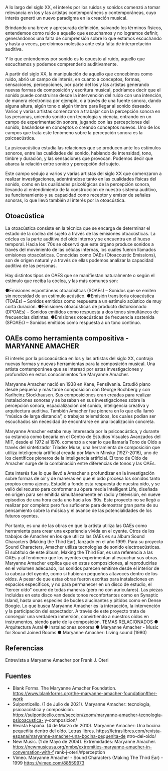 
A lo largo del siglo XX, el interés por los ruidos y sonidos comenzó a tomar
relevancia en los y las artistas contemporáneos y contemporáneas, cuyo interés generó un nuevo paradigma en la creación musical.

Brindando una breve y apresurada definición, salvando los términos físicos,
entendemos como ruido a aquello que escuchamos y no logramos definir, generándonos
una falta de comprensión sobre lo que estamos escuchando y hasta a veces, percibimos
molestias ante esta falta de interpretación auditiva.

Y lo que entendemos por sonido es lo opuesto al ruido, aquello que escuchamos y podemos comprenderlo auditivamente.

A partir del siglo XX, la manipulación de aquello que concebimos como ruido, abrió un
campo de interés, en cuanto a conceptos, formas, sensaciones, percepciones, por parte del los y las artistas generando nuevas formas de composición y escritura musical, podríamos decir que el sonido puede construirse desde la intervención del ruido con una intención, de manera electrónica por ejemplo, o a través de una fuente sonora, dando alguna altura, algún tono o algún timbre para llegar al sonido deseado.
Varios y varias artistas comenzaron a trabajar con la percepción sonora en las personas,
uniendo sonido con tecnología y ciencia, entrando en un campo de experimentación sonora, jugando con las percepciones del sonido, basándose en conceptos o creando conceptos nuevos.
Uno de los campos que trata este fenómeno sobre la percepción sonora es la
psicoacústica.

La psicoacústica estudia las relaciones que se producen ante los estímulos sonoros, entre las cualidades del sonido, hablando de intensidad, tono, timbre y duración, y las
sensaciones que provocan. Podemos decir que abarca la relación entre sonido y percepción del sujeto.

Este campo sedujo a varios y varias artistas del siglo XX que comenzaron a realizar
investigaciones, adentrándose tanto en las cualidades físicas del sonido, como en las
cualidades psicológicas de la percepción sonora, llevando al entendimiento de la
construcción de nuestro sistema auditivo, su funcionamiento y su capacidad como receptor y emisor de señales sonoras, lo que llevó también al interés por la otoacústica.

## Otoacústica
La otoacústica consiste en la técnica que se encarga de determinar el estado de la
cóclea del sujeto a través de las emisiones otoacústicas. La cóclea es la parte auditiva del oído interno y se encuentra en el hueso temporal. Hacia los ‘70s se observó que este
órgano produce sonidos a través del movimiento de las células internas, los cuales fueron llamados emisiones otoacústicas. Conocidas como OAEs (Otoacoustic Emissions), son de origen natural y a través de ellas podemos analizar la capacidad auditiva de las personas.

Hay distintos tipos de OAES que se manifiestan naturalmente o según el estímulo que
reciba la cóclea, y las más comunes son:

●Emisiones espontáneas otoacúsitcas (SOAEs) – Sonidos que se emiten sin
necesidad de un estímulo acústico.
●Emisión transitoria otoacústica (TOAEs) – Sonidos emitidos como respuesta a un
estímulo acústico de muy corta duración.
●Emisiones otoacústicas de producto distorsionado (DPOAEs) – Sonidos emitidos
como respuesta a dos tonos simultáneos de frecuencias distintas.
●Emisiones otoacústicas de frecuencia sostenida (SFOAEs) – Sonidos emitidos como
respuesta a un tono continuo.

## OAEs como herramienta compositiva - MARYANNE AMACHER
El interés por la psicoacústica en los y las artistas del siglo XX, contrajo nuevas
formas y nuevas herramientas para la composición musical. Una artista contemporánea que se interesó por estas investigaciones y profundizó en estos conocimientos fue Maryanne Amacher.

Maryanne Amacher nació en 1938 en Kane, Pensilvania. Estudió piano desde
pequeña y más tarde composición con George Rochberg y con Karlheinz Stockhausen. Sus composiciones eran creadas para realizar instalaciones sonoras y se basaban en sus investigaciones sobre la percepción sonora, espacialización del sonido, inteligencia creativa y arquitectura auditiva. También Amacher fue pionera en lo que ella llamó “música de larga distancia”, o trabajos telemáticos, los cuales podían ser escuchados sin necesidad de encontrarse en una localización concreta.

Maryanne Amacher estaba muy interesada por la psicoacústica, y durante su estancia
como becaria en el Centro de Estudios Visuales Avanzados del MIT, desde el 1972 al 1976, comenzó a crear lo que llamaría Tono de Oído a través del sintetizador Triadex Muse, una herramienta de composición que utiliza inteligencia artificial creada por Marvin Minsky  (1927-2016), uno de los científicos pioneros de la inteligencia artificial.
El tono de Oído de Amacher surge de la combinación entre diferencias de tonos y las OAEs.

Este interés fue lo que llevó a Amacher a profundizar en la investigación sobre formas de oír y de maneras en que el oído procesa los sonidos tanto propios como ajenos. Estudió a fondo esta respuesta de nuestra oído, y se valió del recurso para conformar su ópera media Intelligent Life, diseñada en origen para ser emitida simultáneamente en radio y televisión, en nueve episodios de una hora cada uno hacia los ‘80s. Este proyecto no se llegó a realizar por completo pero fue suficiente para demostrar gran parte de su pensamiento sobre la música y el avance de las potencialidades de los futuros oyentes.

Por tanto, es una de las obras en que la artista utiliza las OAEs como herramienta para
crear una experiencia vívida en el oyente.
Otros de los trabajos de Amacher en los que utiliza las OAEs es su álbum Sound
Characters (Making the Third Ear), lanzado en el año 1999.
Para su proyecto Sound Characters, Amacher utiliza tecnologías de sonido
electroacústicas. El subtítulo de este álbum, Making the Third Ear, es una referencia a las
OAEs y al fenómeno que los oyentes experimentan al escuchar sus obras.
Maryanne Amacher explica que en estas composiciones, al reproducirlas en el volumen
adecuado, los sonidos parecen emitirse desde el interior de la cabeza del oyente, como si
hubieran pequeños altavoces dentro de los oídos.
A pesar de que estas obras fueron escritas para instalaciones en espacios específicos, y no
para permanecer en un disco de estudio, el "tercer oído" ocurre de todas maneras (pero no
con auriculares). Las piezas incluidas en este disco van desde tonos reconfortantes como
en Synaptic Island, hasta unas especies de bucles alucinantes y pitidos como en Dense
Boogie.
Lo que busca Maryanne Amacher es la interacción, la intervención y la participación
del espectador. A través de este proyecto trata de conseguir una verdadera inmersión,
convirtiendo a nuestros oídos en instrumentos, siendo parte de la composición.
TEMAS RELACIONADOS
● Arquitectura Aural
● Instalaciones sonoras
● Maryanne Amacher - Music for Sound Joined Rooms
● Maryanne Amacher: Living sound (1980)
## Referencias
Entrevista a Maryanne Amacher por Frank J. Oteri
## Fuentes
- Blank Forms. The Maryanne Amacher Foundation.
https://www.blankforms.org/the-maryanne-amacher-foundation#her-work
- Sulponticello. (1 de Julio de 2021). Maryanne Amacher: tecnología, psicoacústica y
composición.
https://sulponticello.com/seccion/zoom/maryanne-amacher-tecnologia-psicoacustica-
y-composicion/
- Revista España. (4 de Marzo de 2010). Maryanne Amacher: Una bocina pequeñita
dentro del oído. Letras libres.
https://letraslibres.com/revista-espana/maryanne-amacher-una-bocina-pequenita-de
ntro-del-oido/
- New Music. (1 de Mayo de 2004). Extremidades: Maryanne Amacher.
https://newmusicusa.org/nmbx/extremities-maryanne-amacher-in-conversation-with-f
rank-j-oteri/#perception
- Vimeo. Maryanne Amacher - Sound Characters (Making The Third Ear) - 1999
https://vimeo.com/88559973